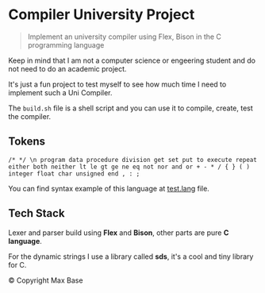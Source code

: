 # Compiler University Project

> Implement an university compiler using Flex, Bison in the C programming language

Keep in mind that I am not a computer science or engeering student and do not need to do an academic project.

It's just a fun project to test myself to see how much time I need to implement such a Uni Compiler.

The `build.sh` file is a shell script and you can use it to compile, create, test the compiler.

## Tokens

```
/* */ \n program data procedure division get set put to execute repeat either both neither lt le gt ge ne eq not nor and or + - * / { } ( ) integer float char unsigned end , : ; 
```

You can find syntax example of this language at [test.lang](test.lang) file.

## Tech Stack

Lexer and parser build using **Flex** and **Bison**, other parts are pure **C language**.

For the dynamic strings I use a library called **sds**, it's a cool and tiny library for C.

© Copyright Max Base
